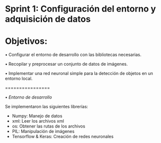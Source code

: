 # Sprint 1: Configuración del entorno y adquisición de datos
# Objetivos:
• Configurar el entorno de desarrollo con las bibliotecas necesarias.

• Recopilar y preprocesar un conjunto de datos de imágenes.

• Implementar una red neuronal simple para la detección de objetos en un entorno local.

================

• *Entorno de desarrollo*

Se implementaron las siguientes librerías:
- Numpy: Manejo de datos
- xml: Leer los archivos xml
- os: Obtener las rutas de los archivos
- PIL: Manipulación de imágenes
- Tensorflow & Keras: Creación de redes neuronales
